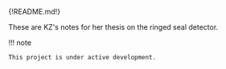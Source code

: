{!README.md!}

These are KZ's notes for her thesis on the ringed seal detector. 

!!! note

    This project is under active development.

